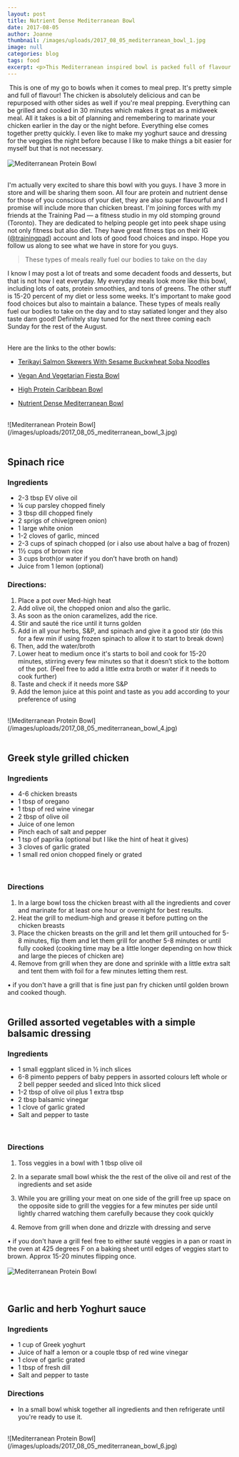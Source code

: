 ```yaml
---
layout: post
title: Nutrient Dense Mediterranean Bowl
date: 2017-08-05
author: Joanne
thumbnail: /images/uploads/2017_08_05_mediterranean_bowl_1.jpg
image: null
categories: blog
tags: food
excerpt: <p>This Mediterranean inspired bowl is packed full of flavour. It's a simple and delicious way to meal prep that will keep you going strong all day</p>
---
```

​
This is one of my go to bowls when it comes to meal prep.  It's pretty simple and full of flavour!  The chicken is absolutely delicious and can be repurposed with other sides as well if you're meal prepping.  Everything can be grilled and cooked in 30 minutes which makes it great as a midweek meal. All it takes is a bit of planning and remembering to marinate your chicken earlier in the day or the night before.  Everything else comes together pretty quickly. I even like to make my yoghurt sauce and dressing for the veggies the night before because I like to make things a bit easier for myself but that is not necessary.  
<br>
![Mediterranean Protein Bowl](/images/uploads/2017_08_05_mediterranean_bowl_2.jpg)
<br>
<br>

I'm actually very excited to share this bowl with you guys. I have 3 more in store and will be sharing them soon. All four are protein and nutrient dense for those of you conscious of your diet, they are also super flavourful and I promise will include more than chicken breast. I'm joining forces with my friends at the Training Pad &mdash; a fitness studio in my old stomping ground (Toronto). They are dedicated to helping people get into peek shape using not only fitness but also diet. They have great fitness tips on their IG ([@trainingpad](https://www.instagram.com/trainingpad)) account and lots of good food choices and inspo. Hope you follow us along to see what we have in store for you guys.

> These types of meals really fuel our bodies to take on the day

I know I may post a lot of treats and some decadent foods and desserts, but that is not how I eat everyday. My everyday meals look more like this bowl, including lots of oats, protein smoothies, and tons of greens.  The other stuff is 15-20 percent of my diet or less some weeks. It's important to make good food choices but also to maintain a balance. These types of meals really fuel our bodies to take on the day and to stay satiated longer and they also taste darn good! Definitely stay tuned for the next three coming each Sunday for the rest of the August.
​<br>
​<br>

Here are the links to the other bowls:
​<br>  

* [Terikayi Salmon Skewers With Sesame Buckwheat Soba Noodles](https://www.oliveandmango.com/terikayi-salmon-skewers)

* [Vegan And Vegetarian Fiesta Bowl](https://www.oliveandmango.com/latin-bowl)

* [High Protein Caribbean Bowl](https://www.oliveandmango.com/caribbean-protein-bowl)

* [Nutrient Dense Mediterranean Bowl](https://www.oliveandmango.com/mediterranean-bowl)

<br>
![Mediterranean Protein Bowl](/images/uploads/2017_08_05_mediterranean_bowl_3.jpg)
<br>
<br>

## Spinach rice

### Ingredients

* 2-3 tbsp EV olive oil
* &frac14; cup parsley chopped finely
* 3 tbsp dill chopped finely
* 2 sprigs of chive(green onion)
* 1 large white onion
* 1-2 cloves of garlic, minced
* 2-3 cups of spinach chopped (or i also use about halve a bag of frozen)
* 1&frac12; cups of brown rice
* 3 cups broth(or water if you don’t have broth on hand)
* Juice from 1 lemon (optional)

### Directions:

1. Place a pot over Med-high heat
2. Add olive oil, the chopped onion and also the garlic.
3. As soon as the onion caramelizes, add the rice.
4. Stir and sauté the rice until it turns golden
5. Add in all your herbs, S&P, and spinach and give it a good stir (do this for a few min if using frozen spinach to allow it to start to break down)
6. Then, add the water/broth
7. Lower heat to medium once it's starts to boil and cook for 15-20 minutes, stirring every few minutes so that it doesn’t stick to the bottom of the pot. (Feel free to add a little extra broth or water if it needs to cook further)
8. Taste and check if it needs more S&P
9. Add the lemon juice at this point and taste as you add according to your preference of using  

<br>
![Mediterranean Protein Bowl](/images/uploads/2017_08_05_mediterranean_bowl_4.jpg)
<br>  
<br>  

## Greek style grilled chicken

### Ingredients

* 4-6 chicken breasts
* 1 tbsp of oregano
* 1 tbsp of red wine vinegar
* 2 tbsp of olive oil
* Juice of one lemon
* Pinch each of salt and pepper
* 1 tsp of paprika (optional but I like the hint of heat it gives)
* 3 cloves of garlic grated
* 1 small red onion chopped finely or grated
<br>

### Directions

1. In a large bowl toss the chicken breast with all the ingredients and cover and marinate for at least one hour or overnight for best results. 
2. Heat the grill to medium-high and grease it before putting on the chicken breasts 
3. Place the chicken breasts on the grill and let them grill untouched for 5-8 minutes, flip them and let them grill for another 5-8 minutes or until fully cooked (cooking time may be a little longer depending on how thick and large the pieces of chicken are) 
4. Remove from grill when they are done and sprinkle with a little extra salt and tent them with foil for a few minutes letting them rest.

• if you don't have a grill that is fine just pan fry chicken until golden brown and cooked though.
<br>
<br>

## Grilled assorted vegetables with a simple balsamic dressing

### Ingredients

* 1 small eggplant sliced in &frac12; inch slices
* 6-8 pimento peppers of baby peppers in assorted colours left whole or 2 bell pepper seeded and sliced Into thick sliced
* 1-2 tbsp of olive oil plus 1 extra tbsp
* 2 tbsp balsamic vinegar
* 1 clove of garlic grated
* Salt and pepper to taste
<br>

### Directions

1. Toss veggies in a bowl with 1 tbsp  olive oil

1. In a separate small bowl whisk  the the rest of the olive oil and rest of  the ingredients and set aside

1. While you are grilling your meat on one side of the grill free up space on the opposite side to grill the veggies for a few minutes per side until lightly charred watching them carefully because they cook quickly

1. Remove from grill when done and drizzle with dressing and serve

• if you don't have a grill feel free to either sauté veggies in a pan or roast in the oven at 425 degrees F on a baking sheet until edges of veggies start to brown.  Approx 15-20 minutes flipping once.
<br>
<br>
![Mediterranean Protein Bowl](/images/uploads/2017_08_05_mediterranean_bowl_5.jpg)
<br>  
<br>  

## Garlic and herb Yoghurt sauce

### Ingredients

* 1 cup of Greek yoghurt
* Juice of half a lemon or a couple tbsp of red wine vinegar
* 1 clove of garlic grated
* 1 tbsp of fresh dill
* Salt and pepper to taste

### Directions

* In a small bowl whisk together all ingredients and then refrigerate until you're ready to use it.

<br>
![Mediterranean Protein Bowl](/images/uploads/2017_08_05_mediterranean_bowl_6.jpg)
